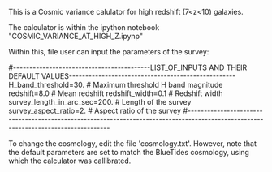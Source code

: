 This is a Cosmic variance calulator for high redshift (7<z<10) galaxies.

The calculator is within the ipython notebook "COSMIC_VARIANCE_AT_HIGH_Z.ipynp" 

Within this, file user can input the parameters of the survey:

#------------------------------------------LIST_OF_INPUTS AND THEIR DEFAULT VALUES---------------------------------------------------
H_band_threshold=30.   # Maximum threshold H band magnitude
redshift=8.0         # Mean redshift 
redshift_width=0.1     # Redshift width
survey_length_in_arc_sec=200.    # Length of the survey  
survey_aspect_ratio=2.          # Aspect ratio of the survey
#------------------------------------------------------------------------------------------------------------------------------------

To change the cosmology, edit the file 'cosmology.txt'. However, note that the default parameters are set to match the BlueTides cosmology, using which the calculator was callibrated.

